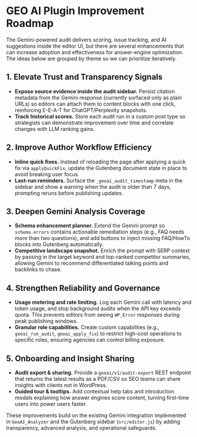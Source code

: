 # GEO AI Plugin Improvement Roadmap

The Gemini-powered audit delivers scoring, issue tracking, and AI suggestions inside the editor UI, but there are several enhancements that can increase adoption and effectiveness for answer-engine optimization. The ideas below are grouped by theme so we can prioritize iteratively.

## 1. Elevate Trust and Transparency Signals
- **Expose source evidence inside the audit sidebar.** Persist citation metadata from the Gemini response (currently surfaced only as plain URLs) so editors can attach them to content blocks with one click, reinforcing E-E-A-T for ChatGPT/Perplexity snapshots.
- **Track historical scores.** Store each audit run in a custom post type so strategists can demonstrate improvement over time and correlate changes with LLM ranking gains.

## 2. Improve Author Workflow Efficiency
- **Inline quick fixes.** Instead of reloading the page after applying a quick fix via `applyQuickFix`, update the Gutenberg document state in place to avoid breaking user focus.
- **Last-run reminders.** Surface the `_geoai_audit_timestamp` meta in the sidebar and show a warning when the audit is older than 7 days, prompting reruns before publishing updates.

## 3. Deepen Gemini Analysis Coverage
- **Schema enhancement planner.** Extend the Gemini prompt so `schema.errors` contains actionable remediation steps (e.g., FAQ needs more than two questions), and add buttons to inject missing FAQ/HowTo blocks into Gutenberg automatically.
- **Competitive landscape snapshot.** Enrich the prompt with SERP context by passing in the target keyword and top-ranked competitor summaries, allowing Gemini to recommend differentiated talking points and backlinks to chase.

## 4. Strengthen Reliability and Governance
- **Usage metering and rate limiting.** Log each Gemini call with latency and token usage, and stop background audits when the API key exceeds quota. This prevents editors from seeing `WP_Error` responses during peak publishing windows.
- **Granular role capabilities.** Create custom capabilities (e.g., `geoai_run_audit`, `geoai_apply_fix`) to restrict high-cost operations to specific roles, ensuring agencies can control billing exposure.

## 5. Onboarding and Insight Sharing
- **Audit export & sharing.** Provide a `geoai/v1/audit-export` REST endpoint that returns the latest results as a PDF/CSV so SEO teams can share insights with clients not in WordPress.
- **Guided tour & tooltips.** Add contextual help tabs and introduction modals explaining how answer engines score content, turning first-time users into power users faster.

These improvements build on the existing Gemini integration implemented in `GeoAI_Analyzer` and the Gutenberg sidebar (`src/editor.js`) by adding transparency, advanced analysis, and operational safeguards.
